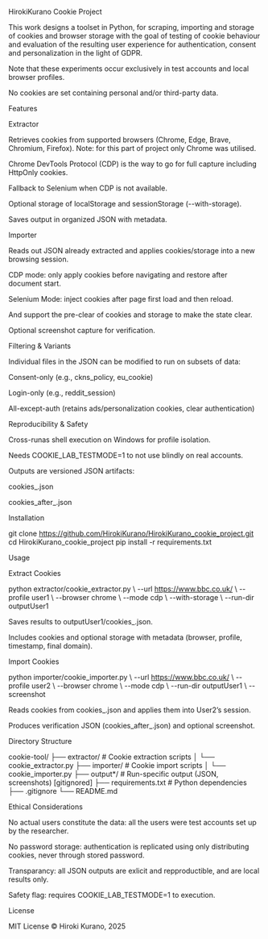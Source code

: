 HirokiKurano Cookie Project 

This work designs a toolset in Python, for scraping, importing and storage of cookies and browser storage with the goal of testing of cookie behaviour and evaluation of the resulting user experience for authentication, consent and personalization in the light of GDPR. 

Note that these experiments occur exclusively in test accounts and local browser profiles. 

No cookies are set containing personal and/or third-party data. 

 

Features 

Extractor 

Retrieves cookies from supported browsers (Chrome, Edge, Brave, Chromium, Firefox). 
 Note: for this part of project only Chrome was utilised. 

Chrome DevTools Protocol (CDP) is the way to go for full capture including HttpOnly cookies. 

Fallback to Selenium when CDP is not available. 

Optional storage of localStorage and sessionStorage (--with-storage). 

Saves output in organized JSON with metadata. 

Importer 

Reads out JSON already extracted and applies cookies/storage into a new browsing session. 

CDP mode: only apply cookies before navigating and restore after document start. 

Selenium Mode: inject cookies after page first load and then reload. 

And support the pre-clear of cookies and storage to make the state clear. 

Optional screenshot capture for verification. 

Filtering & Variants 

Individual files in the JSON can be modified to run on subsets of data: 

Consent-only (e.g., ckns_policy, eu_cookie) 

Login-only (e.g., reddit_session) 

All-except-auth (retains ads/personalization cookies, clear authentication) 

Reproducibility & Safety 

Cross-runas shell execution on Windows for profile isolation. 

Needs COOKIE_LAB_TESTMODE=1 to not use blindly on real accounts. 

Outputs are versioned JSON artifacts: 

cookies_<domain>.json 

cookies_after_<domain>.json 

 

Installation 

git clone https://github.com/HirokiKurano/HirokiKurano_cookie_project.git 
cd HirokiKurano_cookie_project 
pip install -r requirements.txt 
 

 

Usage 

Extract Cookies 

python extractor/cookie_extractor.py \ 
  --url https://www.bbc.co.uk/ \ 
  --profile user1 \ 
  --browser chrome \ 
  --mode cdp \ 
  --with-storage \ 
  --run-dir outputUser1 
 

Saves results to outputUser1/cookies_<domain>.json. 

Includes cookies and optional storage with metadata (browser, profile, timestamp, final domain). 

Import Cookies 

python importer/cookie_importer.py \ 
  --url https://www.bbc.co.uk/ \ 
  --profile user2 \ 
  --browser chrome \ 
  --mode cdp \ 
  --run-dir outputUser1 \ 
  --screenshot 
 

Reads cookies from cookies_<domain>.json and applies them into User2’s session. 

Produces verification JSON (cookies_after_<domain>.json) and optional screenshot. 

 

Directory Structure 

cookie-tool/ 
├── extractor/              # Cookie extraction scripts 
│   └── cookie_extractor.py 
├── importer/               # Cookie import scripts 
│   └── cookie_importer.py 
├── output*/                # Run-specific output (JSON, screenshots) [gitignored] 
├── requirements.txt        # Python dependencies 
├── .gitignore 
└── README.md 
 

 

Ethical Considerations 

No actual users constitute the data: all the users were test accounts set up by the researcher. 

No password storage: authentication is replicated using only distributing cookies, never through stored password. 

Transparancy: all JSON outputs are exlicit and repproductible, and are local results only. 

Safety flag: requires COOKIE_LAB_TESTMODE=1 to execution. 

 

License 

MIT License © Hiroki Kurano, 2025 

 